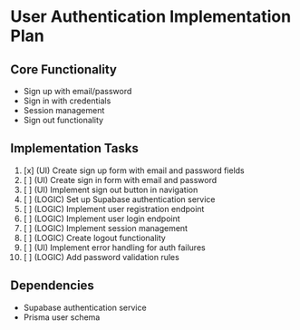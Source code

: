 # User Authentication Implementation Plan

## Core Functionality
- Sign up with email/password
- Sign in with credentials
- Session management
- Sign out functionality

## Implementation Tasks
1. [x] (UI) Create sign up form with email and password fields
2. [ ] (UI) Create sign in form with email and password
3. [ ] (UI) Implement sign out button in navigation
4. [ ] (LOGIC) Set up Supabase authentication service
5. [ ] (LOGIC) Implement user registration endpoint
6. [ ] (LOGIC) Implement user login endpoint
7. [ ] (LOGIC) Implement session management
8. [ ] (LOGIC) Create logout functionality
9. [ ] (UI) Implement error handling for auth failures
10. [ ] (LOGIC) Add password validation rules

## Dependencies
- Supabase authentication service
- Prisma user schema
